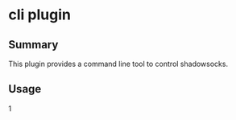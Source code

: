 # cli plugin

## Summary

This plugin provides a command line tool to control shadowsocks.

## Usage

1
